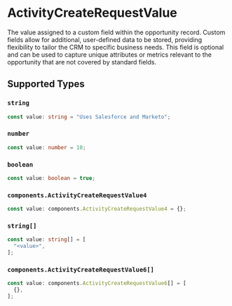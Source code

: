 # ActivityCreateRequestValue

The value assigned to a custom field within the opportunity record. Custom fields allow for additional, user-defined data to be stored, providing flexibility to tailor the CRM to specific business needs. This field is optional and can be used to capture unique attributes or metrics relevant to the opportunity that are not covered by standard fields.


## Supported Types

### `string`

```typescript
const value: string = "Uses Salesforce and Marketo";
```

### `number`

```typescript
const value: number = 10;
```

### `boolean`

```typescript
const value: boolean = true;
```

### `components.ActivityCreateRequestValue4`

```typescript
const value: components.ActivityCreateRequestValue4 = {};
```

### `string[]`

```typescript
const value: string[] = [
  "<value>",
];
```

### `components.ActivityCreateRequestValue6[]`

```typescript
const value: components.ActivityCreateRequestValue6[] = [
  {},
];
```

